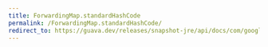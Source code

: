 ```yaml
---
title: ForwardingMap.standardHashCode
permalink: /ForwardingMap.standardHashCode/
redirect_to: https://guava.dev/releases/snapshot-jre/api/docs/com/google/common/collect/ForwardingMap.html#standardHashCode--
---
```

